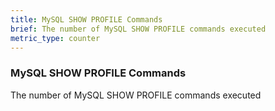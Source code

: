 ```yaml
---
title: MySQL SHOW PROFILE Commands
brief: The number of MySQL SHOW PROFILE commands executed
metric_type: counter
---
```

### MySQL SHOW PROFILE Commands

The number of MySQL SHOW PROFILE commands executed
